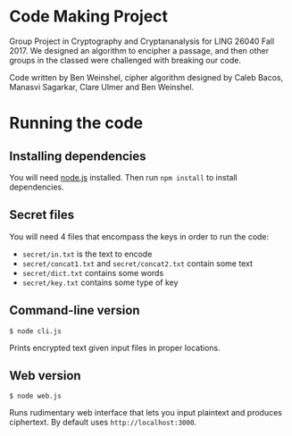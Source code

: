 # Code Making Project

Group Project in Cryptography and Cryptananalysis for LING 26040 Fall 2017. We designed an algorithm to encipher a passage, and then other groups in the classed were challenged with breaking our code.

Code written by Ben Weinshel, cipher algorithm designed by Caleb Bacos, Manasvi Sagarkar, Clare Ulmer and Ben Weinshel.

# Running the code

## Installing dependencies

You will need [node.js](http://nodejs.org/) installed. Then run `npm install` to install dependencies.

## Secret files

You will need 4 files that encompass the keys in order to run the code:

- `secret/in.txt` is the text to encode
- `secret/concat1.txt` and `secret/concat2.txt` contain some text
- `secret/dict.txt` contains some words
- `secret/key.txt` contains some type of key

## Command-line version

```
$ node cli.js
```

Prints encrypted text given input files in proper locations.

## Web version

```
$ node web.js
```

Runs rudimentary web interface that lets you input plaintext and produces ciphertext. By default uses `http://localhost:3000`.